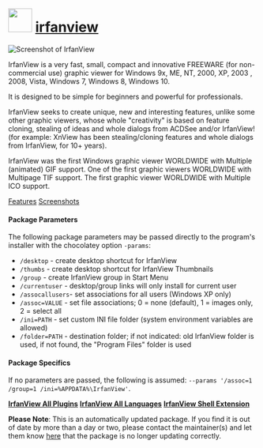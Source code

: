 # <img src="https://cdn.jsdelivr.net/gh/mkevenaar/chocolatey-packages@8483cf19933cc937b78a8a4523c4b37da5b5b643/icons/irfanview.png" width="48" height="48"/> [irfanview](https://community.chocolatey.org/packages/irfanview)

![Screenshot of IrfanView](https://www.irfanview.com/images/startbild_engl-small.gif)


IrfanView is a very fast, small, compact and innovative FREEWARE (for non-commercial use) graphic viewer for Windows 9x, ME, NT, 2000, XP, 2003 , 2008, Vista, Windows 7, Windows 8, Windows 10.

It is designed to be simple for beginners and powerful for professionals.

IrfanView seeks to create unique, new and interesting features, unlike some other graphic viewers, whose whole "creativity" is based on feature cloning, stealing of ideas and whole dialogs from ACDSee and/or IrfanView! (for example: XnView has been stealing/cloning features and whole dialogs from IrfanView, for 10+ years).

IrfanView was the first Windows graphic viewer WORLDWIDE with Multiple (animated) GIF support.
One of the first graphic viewers WORLDWIDE with Multipage TIF support.
The first graphic viewer WORLDWIDE with Multiple ICO support.

[Features](http://www.irfanview.com/main_what_is_engl.htm)
[Screenshots](http://www.irfanview.com/screenshot.htm)

#### Package Parameters
The following package parameters may be passed directly to the program's installer with the chocolatey option `-params`:

* `/desktop`      - create desktop shortcut for IrfanView
* `/thumbs`       - create desktop shortcut for IrfanView Thumbnails
* `/group`        - create IrfanView group in Start Menu
* `/currentuser`  - desktop/group links will only install for current user
* `/assocallusers`- set associations for all users (Windows XP only)
* `/assoc=VALUE`  - set file associations; 0 = none (default), 1 = images only, 2 = select all
* `/ini=PATH`     - set custom INI file folder (system environment variables are allowed)
* `/folder=PATH`  - destination folder; if not indicated: old IrfanView folder is used, if not found, the "Program Files" folder is used

#### Package Specifics
If no parameters are passed, the following is assumed: `--params '/assoc=1 /group=1 /ini=%APPDATA%\IrfanView'`.

**[IrfanView All Plugins](https://community.chocolatey.org/packages/irfanviewplugins)**
**[IrfanView All Languages](chhttps://community.chocolatey.org/packages/irfanview-languages)**
**[IrfanView Shell Extension](https://community.chocolatey.org/packages/irfanview-shellextension)**

**Please Note**: This is an automatically updated package. If you find it is
out of date by more than a day or two, please contact the maintainer(s) and
let them know [here](https://github.com/mkevenaar/chocolatey-packages/issues) that the package is no longer updating correctly.
